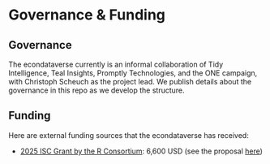 # Governance & Funding

## Governance

The econdataverse currently is an informal collaboration of Tidy Intelligence, Teal Insights, Promptly Technologies, and the ONE campaign, with Christoph Scheuch as the project lead. We publish details about the governance in this repo as we develop the structure. 

## Funding

Here are external funding sources that the econdataverse has received:

* [2025 ISC Grant by the R Consortium](https://r-consortium.org/posts/r-consortium-awards-first-round-of-2025-isc-grants/): 6,600 USD (see the proposal [here](https://christophscheuch.github.io/isc-proposal-econdataverse/))
